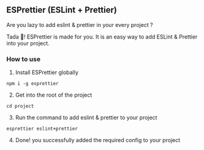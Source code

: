 ## ESPrettier (ESLint + Prettier)

Are you lazy to add eslint & prettier in your every project ?

Tada 🎉! ESPrettier is made for you. It is an easy way to add ESLint & Prettier into your project.

### How to use

1. Install ESPrettier globally

```
npm i -g esprettier
```

2. Get into the root of the project

```
cd project
```

3. Run the command to add eslint & prettier to your project

```
esprettier eslint+prettier
```

4. Done! you successfully added the required config to your project
